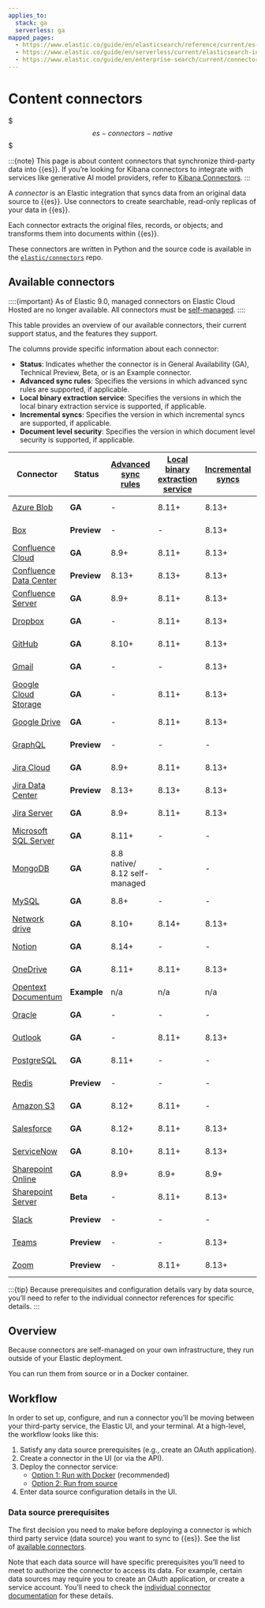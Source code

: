 ```yaml
---
applies_to:
  stack: ga
  serverless: ga
mapped_pages:
  - https://www.elastic.co/guide/en/elasticsearch/reference/current/es-connectors.html
  - https://www.elastic.co/guide/en/serverless/current/elasticsearch-ingest-data-through-integrations-connector-client.html
  - https://www.elastic.co/guide/en/enterprise-search/current/connectors.html
---
```


# Content connectors

$$$es-connectors-native$$$


:::{note}
This page is about content connectors that synchronize third-party data into {{es}}. If you’re looking for Kibana connectors to integrate with services like generative AI model providers, refer to [Kibana Connectors](docs-content://deploy-manage/manage-connectors.md).
:::

A _connector_ is an Elastic integration that syncs data from an original data source to {{es}}. Use connectors to create searchable, read-only replicas of your data in {{es}}.

Each connector extracts the original files, records, or objects; and transforms them into documents within {{es}}.

These connectors are written in Python and the source code is available in the [`elastic/connectors`](https://github.com/elastic/connectors/tree/main/connectors/sources) repo.

## Available connectors


::::{important}
As of Elastic 9.0, managed connectors on Elastic Cloud Hosted are no longer available. All connectors must be [self-managed](/reference/search-connectors/self-managed-connectors.md).
::::

This table provides an overview of our available connectors, their current support status, and the features they support.

The columns provide specific information about each connector:

- **Status**: Indicates whether the connector is in General Availability (GA), Technical Preview, Beta, or is an Example connector.
- **Advanced sync rules**: Specifies the versions in which advanced sync rules are supported, if applicable.
- **Local binary extraction service**: Specifies the versions in which the local binary extraction service is supported, if applicable.
- **Incremental syncs**: Specifies the version in which incremental syncs are supported, if applicable.
- **Document level security**: Specifies the version in which document level security is supported, if applicable.



| Connector | Status | [Advanced sync rules](./es-sync-rules.md#es-sync-rules-advanced) | [Local binary extraction service](./es-connectors-content-extraction.md#es-connectors-content-extraction-local) | [Incremental syncs](./content-syncs.md#es-connectors-sync-types-incremental) | [Document level security](./document-level-security.md) | Source code |
| ------- | --------------- | -- | -- | -- | -- | -- |
| [Azure Blob](/reference/search-connectors/es-connectors-azure-blob.md) | **GA** | - | 8.11+ | 8.13+ | - | [View code](https://github.com/elastic/connectors/tree/main/connectors/sources/azure_blob_storage.py) |
| [Box](/reference/search-connectors/es-connectors-box.md)  | **Preview** | - | - | 8.13+ | - | [View code](https://github.com/elastic/connectors/tree/main/connectors/sources/box.py) |
| [Confluence Cloud](/reference/search-connectors/es-connectors-confluence.md) | **GA** | 8.9+ | 8.11+ | 8.13+ | 8.10 | [View code](https://github.com/elastic/connectors/tree/main/connectors/sources/confluence.py) |
| [Confluence Data Center](/reference/search-connectors/es-connectors-confluence.md) | **Preview** | 8.13+ | 8.13+ | 8.13+ | 8.14+ | [View code](https://github.com/elastic/connectors/tree/main/connectors/sources/confluence.py) |
| [Confluence Server](/reference/search-connectors/es-connectors-confluence.md)| **GA** | 8.9+ | 8.11+ | 8.13+ | 8.14+ | [View code](https://github.com/elastic/connectors/tree/main/connectors/sources/confluence.py) |
| [Dropbox](/reference/search-connectors/es-connectors-dropbox.md)| **GA** | - | 8.11+ | 8.13+ | 8.12+ | [View code](https://github.com/elastic/connectors/tree/main/connectors/sources/dropbox.py) |
| [GitHub](/reference/search-connectors/es-connectors-github.md)| **GA** | 8.10+ | 8.11+ | 8.13+ | 8.12+ | [View code](https://github.com/elastic/connectors/tree/main/connectors/sources/github.py) |
| [Gmail](/reference/search-connectors/es-connectors-gmail.md)| **GA** | - | - | 8.13+ | 8.10+ | [View code](https://github.com/elastic/connectors/tree/main/connectors/sources/gmail.py) |
| [Google Cloud Storage](/reference/search-connectors/es-connectors-google-cloud.md)| **GA** | - | 8.11+ | 8.13+ | - | [View code](https://github.com/elastic/connectors/tree/main/connectors/sources/google_cloud_storage.py) |
| [Google Drive](/reference/search-connectors/es-connectors-google-drive.md)| **GA** | - | 8.11+ | 8.13+ | 8.10+ | [View code](https://github.com/elastic/connectors/tree/main/connectors/sources/google_drive.py) |
| [GraphQL](/reference/search-connectors/es-connectors-graphql.md)| **Preview** | - | - | - | - | [View code](https://github.com/elastic/connectors/tree/main/connectors/sources/graphql.py) |
| [Jira Cloud](/reference/search-connectors/es-connectors-jira.md)| **GA** | 8.9+ | 8.11+ | 8.13+ | 8.10+ | [View code](https://github.com/elastic/connectors/tree/main/connectors/sources/jira.py) |
| [Jira Data Center](/reference/search-connectors/es-connectors-jira.md)| **Preview** | 8.13+ | 8.13+ | 8.13+ | 8.13+*| [View code](https://github.com/elastic/connectors/tree/main/connectors/sources/jira.py) |
| [Jira Server](/reference/search-connectors/es-connectors-jira.md)| **GA** | 8.9+ | 8.11+ | 8.13+ | - | [View code](https://github.com/elastic/connectors/tree/main/connectors/sources/jira.py) |
| [Microsoft SQL Server](/reference/search-connectors/es-connectors-ms-sql.md)| **GA** | 8.11+ | - | - | - | [View code](https://github.com/elastic/connectors/tree/main/connectors/sources/mssql.py) |
| [MongoDB](/reference/search-connectors/es-connectors-mongodb.md)| **GA** | 8.8 native/ 8.12 self-managed | - | - | - | [View code](https://github.com/elastic/connectors/tree/main/connectors/sources/mongo.py) |
| [MySQL](/reference/search-connectors/es-connectors-mysql.md)| **GA** | 8.8+ | - | - | - | [View code](https://github.com/elastic/connectors/tree/main/connectors/sources/mysql.py) |
| [Network drive](/reference/search-connectors/es-connectors-network-drive.md)| **GA** | 8.10+ | 8.14+ | 8.13+ | 8.11+ | [View code](https://github.com/elastic/connectors/tree/main/connectors/sources/network_drive.py) |
| [Notion](/reference/search-connectors/es-connectors-notion.md)| **GA** | 8.14+ | - | - | - | [View code](https://github.com/elastic/connectors/tree/main/connectors/sources/notion.py) |
| [OneDrive](/reference/search-connectors/es-connectors-onedrive.md)| **GA** | 8.11+ | 8.11+ | 8.13+ | 8.11+ | [View code](https://github.com/elastic/connectors/tree/main/connectors/sources/onedrive.py) |
| [Opentext Documentum](/reference/search-connectors/es-connectors-opentext.md)| **Example** | n/a | n/a | n/a | - | [View code](https://github.com/elastic/connectors/tree/main/connectors/sources/opentext_documentum.py) |
| [Oracle](/reference/search-connectors/es-connectors-oracle.md)| **GA** | - | - | - | - | [View code](https://github.com/elastic/connectors/tree/main/connectors/sources/oracle.py) |
| [Outlook](/reference/search-connectors/es-connectors-outlook.md)| **GA** | - | 8.11+ | 8.13+ | 8.14+ | [View code](https://github.com/elastic/connectors/tree/main/connectors/sources/outlook.py) |
| [PostgreSQL](/reference/search-connectors/es-connectors-postgresql.md)| **GA** | 8.11+ | - | - | - | [View code](https://github.com/elastic/connectors/tree/main/connectors/sources/postgresql.py) |
| [Redis](/reference/search-connectors/es-connectors-redis.md)| **Preview** | - | - | - | - | [View code](https://github.com/elastic/connectors/tree/main/connectors/sources/redis.py) |
| [Amazon S3](/reference/search-connectors/es-connectors-s3.md)| **GA** | 8.12+ | 8.11+ | - | - |[View code](https://github.com/elastic/connectors/tree/main/connectors/sources/s3.py) |
| [Salesforce](/reference/search-connectors/es-connectors-salesforce.md)| **GA** | 8.12+ | 8.11+ | 8.13+ | 8.13+ | [View code](https://github.com/elastic/connectors/tree/main/connectors/sources/salesforce.py) |
| [ServiceNow](/reference/search-connectors/es-connectors-servicenow.md)| **GA** | 8.10+ | 8.11+ | 8.13+ | 8.13+ | [View code](https://github.com/elastic/connectors/tree/main/connectors/sources/servicenow.py) |
| [Sharepoint Online](/reference/search-connectors/es-connectors-sharepoint-online.md)| **GA** | 8.9+ | 8.9+ | 8.9+ | 8.9+ |[View code](https://github.com/elastic/connectors/tree/main/connectors/sources/sharepoint_online.py) |
| [Sharepoint Server](/reference/search-connectors/es-connectors-sharepoint.md)| **Beta** | - | 8.11+ | 8.13+ | 8.15+ |[View code](https://github.com/elastic/connectors/tree/main/connectors/sources/sharepoint_server.py) |
| [Slack](/reference/search-connectors/es-connectors-slack.md)| **Preview** | - | - | - | - | [View code](https://github.com/elastic/connectors/tree/main/connectors/sources/slack.py) |
| [Teams](/reference/search-connectors/es-connectors-teams.md)| **Preview** | - | - | 8.13+ | - | [View code](https://github.com/elastic/connectors/tree/main/connectors/sources/teams.py) |
| [Zoom](/reference/search-connectors/es-connectors-zoom.md)| **Preview** | - | 8.11+ | 8.13+ | - | [View code](https://github.com/elastic/connectors/tree/main/connectors/sources/zoom.py) |

:::{tip}
Because prerequisites and configuration details vary by data source, you’ll need to refer to the individual connector references for specific details.
:::

## Overview

Because connectors are self-managed on your own infrastructure, they run outside of your Elastic deployment.

You can run them from source or in a Docker container.

## Workflow

In order to set up, configure, and run a connector you’ll be moving between your third-party service, the Elastic UI, and your terminal. At a high-level, the workflow looks like this:

1. Satisfy any data source prerequisites (e.g., create an OAuth application).
2. Create a connector in the UI (or via the API).
3. Deploy the connector service:
    - [Option 1: Run with Docker](es-connectors-run-from-docker.md) (recommended)
    - [Option 2: Run from source](es-connectors-run-from-source.md)
4. Enter data source configuration details in the UI.

### Data source prerequisites

The first decision you need to make before deploying a connector is which third party service (data source) you want to sync to {{es}}. See the list of [available connectors](#available-connectors).

Note that each data source will have specific prerequisites you’ll need to meet to authorize the connector to access its data. For example, certain data sources may require you to create an OAuth application, or create a service account. You’ll need to check the [individual connector documentation](connector-reference.md) for these details.